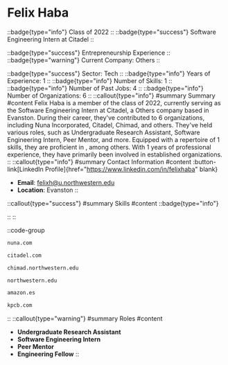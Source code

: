 # Felix Haba
::badge{type="info"}
Class of 2022
::
::badge{type="success"}
Software Engineering Intern at Citadel
::

::badge{type="success"}
Entrepreneurship Experience
::
::badge{type="warning"}
Current Company: Others
::

::badge{type="success"}
Sector: Tech
::
::badge{type="info"}
Years of Experience: 1
::
::badge{type="info"}
Number of Skills: 1
::
::badge{type="info"}
Number of Past Jobs: 4
::
::badge{type="info"}
Number of Organizations: 6
::
::callout{type="info"}
#summary
Summary
#content
Felix Haba is a member of the class of 2022, currently serving as the Software Engineering Intern at Citadel, a Others company based in Evanston. During their career, they've contributed to 6 organizations, including Nuna Incorporated, Citadel, Chimad, and others. They've held various roles, such as Undergraduate Research Assistant, Software Engineering Intern, Peer Mentor, and more. Equipped with a repertoire of 1 skills, they are proficient in , among others.  With 1 years of professional experience, they have primarily been involved in established organizations.
::
::callout{type="info"}
#summary
Contact Information
#content
:button-link[LinkedIn Profile]{href="https://www.linkedin.com/in/felixhaba" blank}
- **Email**: felixh@u.northwestern.edu
- **Location**: Evanston
::

::callout{type="success"}
#summary
Skills
#content
::badge{type="info"}

::
::

::code-group
```bash [Nuna Incorporated]
nuna.com
```
```bash [Citadel]
citadel.com
```
```bash [Chimad]
chimad.northwestern.edu
```
```bash [Northwestern University]
northwestern.edu
```
```bash [Amazon.com]
amazon.es
```
```bash [Kleiner Perkins Caufield & Byers]
kpcb.com
```
::
::callout{type="warning"}
#summary
Roles
#content
- **Undergraduate Research Assistant**
- **Software Engineering Intern**
- **Peer Mentor**
- **Engineering Fellow**
::

